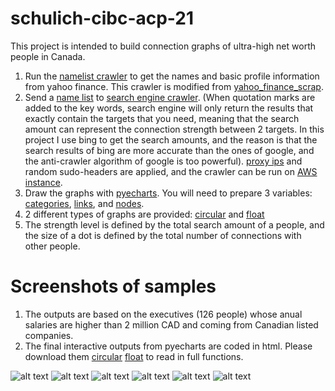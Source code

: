# schulich-cibc-acp-21
This project is intended to build connection graphs of ultra-high net worth people in Canada.

1. Run the [namelist crawler](https://github.com/yuehuca/schulich-cibc-acp-21/blob/main/namelistcrawler/main.py) to get the names and basic profile information from yahoo finance.
   This crawler is modified from [yahoo_finance_scrap](https://github.com/Jaydeeph/MakeMeMoney/blob/809ca2a560858f6559d94f9f18a218bb715fcc4a/python_scripts/yahoo_finance_scrape.py).
2. Send a [name list](https://github.com/yuehuca/schulich-cibc-acp-21/blob/main/searchenginecrawler/namelist_canada_2.csv) to [search engine crawler](https://github.com/yuehuca/schulich-cibc-acp-21/blob/main/searchenginecrawler/bingcrawler.py). (When quotation marks are added to the key words, search engine will only return the results that exactly contain the targets that you need, meaning that the search amount can represent the connection strength between 2 targets. In this project I use bing to get the search amounts, and the reason is that the search results of bing are more accurate than the ones of google, and the anti-crawler algorithm of google is too powerful).
   [proxy ips](https://github.com/yuehuca/schulich-cibc-acp-21/blob/main/searchenginecrawler/getproxyip.py) and random sudo-headers are applied, and the crawler can be run on [AWS instance](https://aws.amazon.com/).
3. Draw the graphs with [pyecharts](https://pyecharts.org/#/en-us/). You will need to prepare 3 variables: [categories](https://github.com/yuehuca/schulich-cibc-acp-21/blob/main/buildconnectiongraph/categories.csv), [links](https://github.com/yuehuca/schulich-cibc-acp-21/blob/main/buildconnectiongraph/links.csv), and [nodes](https://github.com/yuehuca/schulich-cibc-acp-21/blob/main/buildconnectiongraph/nodes.csv).
4. 2 different types of graphs are provided: [circular](https://github.com/yuehuca/schulich-cibc-acp-21/blob/main/buildconnectiongraph/graph_2million.py) and [float](https://github.com/yuehuca/schulich-cibc-acp-21/blob/main/buildconnectiongraph/graph_2million_net.py)
5. The strength level is defined by the total search amount of a people, and the size of a dot is defined by the total number of connections with other people.

# Screenshots of samples

1. The outputs are based on the executives (126 people) whose anual salaries are higher than 2 million CAD and coming from Canadian listed companies.
2. The final interactive outputs from pyecharts are coded in html. Please download them [circular](https://github.com/yuehuca/schulich-cibc-acp-21/blob/main/buildconnectiongraph/graph_1.html) [float](https://github.com/yuehuca/schulich-cibc-acp-21/blob/main/buildconnectiongraph/graph_2.html) to read in full functions.

![alt text](https://github.com/yuehuca/schulich-cibc-acp-21/blob/main/buildconnectiongraph/2021-10-29_190310.png?raw=true)
![alt text](https://github.com/yuehuca/schulich-cibc-acp-21/blob/main/buildconnectiongraph/2021-10-29_190338.png?raw=true)
![alt text](https://github.com/yuehuca/schulich-cibc-acp-21/blob/main/buildconnectiongraph/2021-10-29_190400.png?raw=true)
![alt text](https://github.com/yuehuca/schulich-cibc-acp-21/blob/main/buildconnectiongraph/2021-10-29_190204.png?raw=true)
![alt text](https://github.com/yuehuca/schulich-cibc-acp-21/blob/main/buildconnectiongraph/2021-10-29_190433.png?raw=true)
![alt text](https://github.com/yuehuca/schulich-cibc-acp-21/blob/main/buildconnectiongraph/2021-10-29_190552.png?raw=true)


